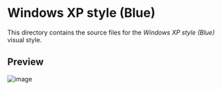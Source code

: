 # Windows XP style (Blue)
This directory contains the source files for the *Windows XP style (Blue)* visual style.

## Preview
![image](https://user-images.githubusercontent.com/13258281/236968044-51b87688-8f59-4707-b98a-55e1ed9159d8.png)
